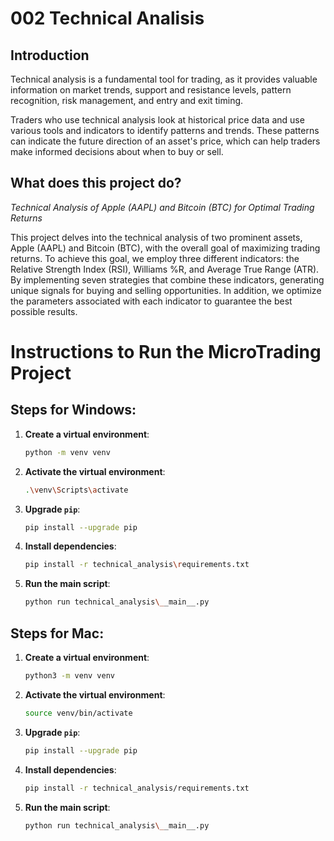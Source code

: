 # 002 Technical Analisis

## Introduction

Technical analysis is a fundamental tool for trading, as it provides valuable information on market trends, support and resistance levels, pattern recognition, risk management, and entry and exit timing.

Traders who use technical analysis look at historical price data and use various tools and indicators to identify patterns and trends. These patterns can indicate the future direction of an asset's price, which can help traders make informed decisions about when to buy or sell.

## What does this project do?

*Technical Analysis of Apple (AAPL) and Bitcoin (BTC) for Optimal Trading Returns*

This project delves into the technical analysis of two prominent assets, Apple (AAPL) and Bitcoin (BTC), with the overall goal of maximizing trading returns. To achieve this goal, we employ three different indicators: the Relative Strength Index (RSI), Williams %R, and Average True Range (ATR). By implementing seven strategies that combine these indicators, generating unique signals for buying and selling opportunities. In addition, we optimize the parameters associated with each indicator to guarantee the best possible results.



# Instructions to Run the MicroTrading Project

## Steps for Windows:

1. **Create a virtual environment**:
   ```sh
   python -m venv venv
   ```

2. **Activate the virtual environment**:
   ```sh
   .\venv\Scripts\activate
   ```

3. **Upgrade `pip`**:
   ```sh
   pip install --upgrade pip
   ```

4. **Install dependencies**:
   ```sh
   pip install -r technical_analysis\requirements.txt
   ```

5. **Run the main script**:
   ```sh
   python run technical_analysis\__main__.py
   ```

## Steps for Mac:

1. **Create a virtual environment**:
   ```sh
   python3 -m venv venv
   ```

2. **Activate the virtual environment**:
   ```sh
   source venv/bin/activate
   ```

3. **Upgrade `pip`**:
   ```sh
   pip install --upgrade pip
   ```

4. **Install dependencies**:
   ```sh
   pip install -r technical_analysis/requirements.txt
   ```

5. **Run the main script**:
   ```sh
   python run technical_analysis\__main__.py
   ```

